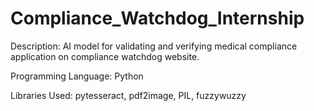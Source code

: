 # Compliance_Watchdog_Internship


Description: AI model for validating and verifying medical compliance application on compliance watchdog website.

Programming Language: Python

Libraries Used: pytesseract, pdf2image, PIL, fuzzywuzzy
